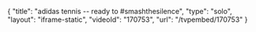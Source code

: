 {
    "title": "adidas tennis -- ready to #smashthesilence",
    "type": "solo",
    "layout": "iframe-static",
    "videoId": "170753",
    "url": "\/tvpembed\/170753"
}